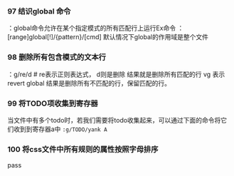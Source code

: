 ### 97 结识global 命令
：global命令允许在某个指定模式的所有匹配行上运行Ex命令
：[range]global[!]/{pattern}/[cmd]
默认情况下global的作用域是整个文件

### 98 删除所有包含模式的文本行
：g/re/d   # re表示正则表达式， d则是删除
结果就是删除所有匹配的行
vg 表示 revert global 结果是删除所有不匹配的行，保留匹配的行。

### 99 将TODO项收集到寄存器
当文件中有多个todo时，若我们需要将todo收集起来，可以通过下面的命令将它们收到到寄存器a中
`:g/TODO/yank A`

### 100 将css文件中所有规则的属性按照字母排序
pass